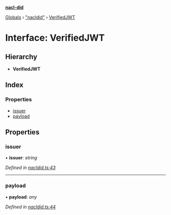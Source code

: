 **[nacl-did](../README.md)**

[Globals](../globals.md) › ["nacldid"](../modules/_nacldid_.md) › [VerifiedJWT](_nacldid_.verifiedjwt.md)

# Interface: VerifiedJWT

## Hierarchy

* **VerifiedJWT**

## Index

### Properties

* [issuer](_nacldid_.verifiedjwt.md#issuer)
* [payload](_nacldid_.verifiedjwt.md#payload)

## Properties

###  issuer

• **issuer**: *string*

*Defined in [nacldid.ts:43](https://github.com/uport-project/nacl-did/blob/417d425/src/nacldid.ts#L43)*

___

###  payload

• **payload**: *any*

*Defined in [nacldid.ts:44](https://github.com/uport-project/nacl-did/blob/417d425/src/nacldid.ts#L44)*
